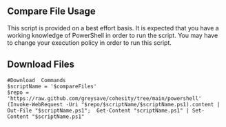 **Compare File Usage**
---
This script is provided on a best effort basis.  It is expected that you have a working knowledge of PowerShell in order to run the script.  You may have to change  your execution policy in order to run this script.

**Download Files**
---
```
#Download  Commands
$scriptName = '$compareFiles'
$repo = 'https://raw.github.com/greysave/cohesity/tree/main/powershell'
(Invoke-WebRequest -Uri "$repo/$scriptName/$scriptName.ps1).content | Out-File "$scriptName.ps1";  Get-Content "scriptName.ps1" | Set-Content "$scriptName.ps1"
